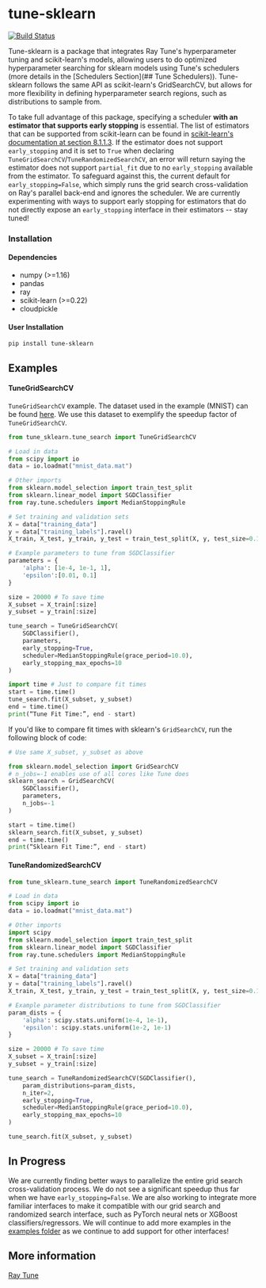# tune-sklearn
[![Build Status](https://travis-ci.com/ray-project/tune-sklearn.svg?branch=master)](https://travis-ci.com/ray-project/tune-sklearn)

Tune-sklearn is a package that integrates Ray Tune's hyperparameter tuning and scikit-learn's models, allowing users to do optimized hyperparameter searching for sklearn models using Tune's schedulers (more details in the [Schedulers Section](## Tune Schedulers)). Tune-sklearn follows the same API as scikit-learn's GridSearchCV, but allows for more flexibility in defining hyperparameter search regions, such as distributions to sample from.

To take full advantage of this package, specifying a scheduler **with an estimator that supports early stopping** is essential. The list of estimators that can be supported from scikit-learn can be found in [scikit-learn's documentation at section 8.1.1.3](https://scikit-learn.org/stable/modules/computing.html#strategies-to-scale-computationally-bigger-data). If the estimator does not support `early_stopping` and it is set to `True` when declaring `TuneGridSearchCV`/`TuneRandomizedSearchCV`, an error will return saying the estimator does not support `partial_fit` due to no `early_stopping` available from the estimator. To safeguard against this, the current default for `early_stopping=False`, which simply runs the grid search cross-validation on Ray's parallel back-end and ignores the scheduler. We are currently experimenting with ways to support early stopping for estimators that do not directly expose an `early_stopping` interface in their estimators -- stay tuned!

### Installation

#### Dependencies
- numpy (>=1.16)
- pandas
- ray
- scikit-learn (>=0.22)
- cloudpickle

#### User Installation

`pip install tune-sklearn`

## Examples
#### TuneGridSearchCV
`TuneGridSearchCV` example. The dataset used in the example (MNIST) can be found [here](https://drive.google.com/file/d/1XUkN4a6NcvB9Naq9Gy8wVlqfTKHqAVd5/view?usp=sharing). We use this dataset to exemplify the speedup factor of `TuneGridSearchCV`.

```python
from tune_sklearn.tune_search import TuneGridSearchCV

# Load in data
from scipy import io
data = io.loadmat("mnist_data.mat")

# Other imports
from sklearn.model_selection import train_test_split
from sklearn.linear_model import SGDClassifier
from ray.tune.schedulers import MedianStoppingRule

# Set training and validation sets
X = data["training_data"]
y = data["training_labels"].ravel()
X_train, X_test, y_train, y_test = train_test_split(X, y, test_size=0.1)

# Example parameters to tune from SGDClassifier
parameters = {
    'alpha': [1e-4, 1e-1, 1],
    'epsilon':[0.01, 0.1]
}

size = 20000 # To save time
X_subset = X_train[:size]
y_subset = y_train[:size]

tune_search = TuneGridSearchCV(
    SGDClassifier(),
    parameters,
    early_stopping=True,
    scheduler=MedianStoppingRule(grace_period=10.0),
    early_stopping_max_epochs=10
)

import time # Just to compare fit times
start = time.time()
tune_search.fit(X_subset, y_subset)
end = time.time()
print(“Tune Fit Time:”, end - start)
```

If you'd like to compare fit times with sklearn's `GridSearchCV`, run the following block of code:

```python
# Use same X_subset, y_subset as above

from sklearn.model_selection import GridSearchCV
# n_jobs=-1 enables use of all cores like Tune does
sklearn_search = GridSearchCV(
    SGDClassifier(),
    parameters, 
    n_jobs=-1
)

start = time.time()
sklearn_search.fit(X_subset, y_subset)
end = time.time()
print(“Sklearn Fit Time:”, end - start)
```

#### TuneRandomizedSearchCV

```python
from tune_sklearn.tune_search import TuneRandomizedSearchCV

# Load in data
from scipy import io
data = io.loadmat("mnist_data.mat")

# Other imports
import scipy
from sklearn.model_selection import train_test_split
from sklearn.linear_model import SGDClassifier
from ray.tune.schedulers import MedianStoppingRule

# Set training and validation sets
X = data["training_data"]
y = data["training_labels"].ravel()
X_train, X_test, y_train, y_test = train_test_split(X, y, test_size=0.1)

# Example parameter distributions to tune from SGDClassifier
param_dists = {
    'alpha': scipy.stats.uniform(1e-4, 1e-1),
    'epsilon': scipy.stats.uniform(1e-2, 1e-1)
}

size = 20000 # To save time
X_subset = X_train[:size]
y_subset = y_train[:size]

tune_search = TuneRandomizedSearchCV(SGDClassifier(),
    param_distributions=param_dists,
    n_iter=2,
    early_stopping=True,
    scheduler=MedianStoppingRule(grace_period=10.0),
    early_stopping_max_epochs=10
)

tune_search.fit(X_subset, y_subset)
```

## In Progress
We are currently finding better ways to parallelize the entire grid search cross-validation process. We do not see a significant speedup thus far when we have `early_stopping=False`. We are also working to integrate more familiar interfaces to make it compatible with our grid search and randomized search interface, such as PyTorch neural nets or XGBoost classifiers/regressors. We will continue to add more examples in the [examples folder](https://github.com/ray-project/tune-sklearn/tree/master/examples) as we continue to add support for other interfaces!

## More information
[Ray Tune](https://ray.readthedocs.io/en/latest/tune.html)
